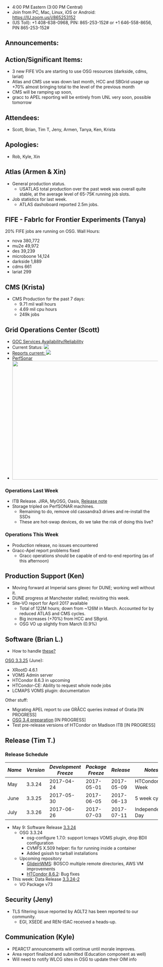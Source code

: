    * 4:00 PM Eastern (3:00 PM Central)
   * Join from PC, Mac, Linux, iOS or Android: https://IU.zoom.us/j/865253152
   * (US Toll): +1 408-638-0968, PIN: 865-253-152# or +1 646-558-8656, PIN 865-253-152#

## Announcements: 

## Action/Significant Items: 
   * 3 new FIFE VOs are starting to use OSG resources (darkside, cdms, lariat)
   * Atlas and CMS use was down last month, HCC and SBGrid usage up +70% almost bringing total to the level of the previous month
   * CMS will be ramping up soon,
   * gracc to APEL reporting will be entirely from UNL very soon, possible tomorrow
   
## Attendees:
   * Scott, Brian, Tim T, Jeny, Armen, Tanya, Ken, Krista
   
## Apologies:
   * Rob, Kyle, Xin
   
## Atlas (Armen & Xin)
   * General production status. 
      * USATLAS total production over the past week was overall quite stable, at the average level of 65-75K running job slots.
   * Job statistics for last week.
      * ATLAS dashoboard reported 2.5m jobs.
## FIFE - FabrIc for Frontier Experiments (Tanya)
20% FIFE jobs are running on OSG. Wall Hours:
   * nova    380,772
   * mu2e    49,972
   * des     39,239
   * microboone 14,124
   * darkside 1,889
   * cdms    661
   * lariat  299


## CMS (Krista)
   * CMS Production for the past 7 days:
      * 9.71 mil wall hours
      * 4.69 mil cpu hours
      * 249k jobs

## Grid Operations Center (Scott)
   * [GOC Services Availability/Reliability](http://tinyurl.com/pre26vw)
   * Current Status: [<img src="http://monitor.grid.iu.edu/availability/production_status.png">](http://monitor.grid.iu.edu/availability/production.html)
   * <a href="http://reports.grid.iu.edu/reports/">Reports current: <img src="http://steige.grid.iu.edu/steige/status_reports.png"></a>
   * [PerfSonar](http://maddash.aglt2.org/maddash-webui/index.cgi?dashboard=OSG\%20Grid\%20Operations\%20Center\%20Test\%20Mesh\%20Config)
   * <img src="http://osg-flock.grid.iu.edu/monitoring/condor/condor_7day.png" width='630' height='390'  /><br>

### Operations Last Week
  * ITB Release. JIRA, MyOSG, Oasis, [Release note](http://osggoc.blogspot.com/2017/05/goc-service-update-tuesday-may-9th-at.html)
  * Storage tripled on PerfSONAR machines.
     * Remaining to do, remove old cassandra3 drives and re-install the SSDs
     * These are hot-swap devices, do we take the risk of doing this live?

### Operations This Week
   * Production release, no issues encountered
   * Gracc-Apel report problems fixed
      * Gracc operations should be capable of end-to-end reporting (as of this afternoon)

## Production Support (Ken)

   * Moving forward at Imperial sans glexec for DUNE; working well without it.
   * DUNE progress at Manchester stalled; revisiting this week.
   * Site-VO report for April 2017 available
      * Total of 122M hours; down from ~126M in March. Accounted for by reduced ATLAS and CMS cycles.
      * Big increases (+70%) from HCC and SBgrid.
      * OSG VO up slightly from March (0.9%)
      
## Software (Brian L.)
   * How to handle [these?](https://ticket.grid.iu.edu/33717)

[OSG 3.3.25](https://jira.opensciencegrid.org/issues/?filter=15254) (June):  

-   XRootD 4.6.1
-   VOMS Admin server
-   HTCondor 8.6.3 in upcoming
-   HTCondor-CE: Ability to request whole node jobs
-   LCMAPS VOMS plugin: documentation

Other stuff:  

-   Migrating APEL report to use GR&Aring;CC queries instead of Gratia [IN PROGRESS]
-   [OSG 3.4 preparation](https://jira.opensciencegrid.org/browse/SOFTWARE-2329) [IN PROGRESS]
-   Test pre-release versions of HTCondor on Madison ITB [IN PROGRESS]

## Release (Tim T.)
### Release Schedule
| *Name* | *Version* | *Development Freeze* | *Package Freeze* | *Release* | *Notes* |
| ------ | --------- | -------------------- | ---------------- | --------- | ------- |
| May | 3.3.24 | 2017-04-24 | 2017-05-01 | 2017-05-09 | HTCondor Week |
| June | 3.3.25 | 2017-05-30 | 2017-06-05 | 2017-06-13 | 5 week cycle |
| July | 3.3.26 | 2017-06-26 | 2017-07-03 | 2017-07-11 | Independence Day |

   * May 9: Software Release [3.3.24](https://twiki.opensciencegrid.org/bin/view/Documentation/Release3/Release3324)
      * OSG 3.3.24
         * osg-configure 1.7.0: support lcmaps VOMS plugin, drop BDII configuration
         * CVMFS X.509 helper: fix for running inside a container
         * Added gsissh to tarball installations
      * Upcoming repository
         * [GlideinWMS](http://glideinwms.fnal.gov/doc.v3_3_2/history.html#development): BOSCO multiple remote directories, AWS VM improvements
         * [HTCondor 8.6.2](https://www-auth.cs.wisc.edu/lists/htcondor-world/2017/msg00015.shtml): Bug fixes
   * This week: Data Release [3.3.24-2](https://jira.opensciencegrid.org/browse/SOFTWARE-2710)
      * VO Package v73

## Security (Jeny)
   * TLS filtering issue reported by AGLT2 has been reported to our community.
      * EGI, XSEDE and REN-ISAC received a heads-up.

## Communication (Kyle)
   * PEARC17 announcements will continue until morale improves.
   * Area report finalized and submitted (Education component as well)
   * Will need to notify WLCG sites in OSG to update their OIM info 

